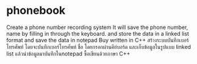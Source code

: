 # phonebook
Create a phone number recording system It will save the phone number, name by filling in through the keyboard. and store the data in a linked list format and save the data in notepad Buy written in C++ 
สร้างระบบบันทึกเบอร์โทรศัพท์ โดยจะบันทึกเบอร์โทรศัพท์ ชื่อ โดยกรอกผ่านคีย์บอร์ด และเก็บข้อมูลในรูปแบบ linked list แล้วนำข้อมูลมาบันทึกในnotepad ซื้อเขียนด้วยภาษา C++ 
